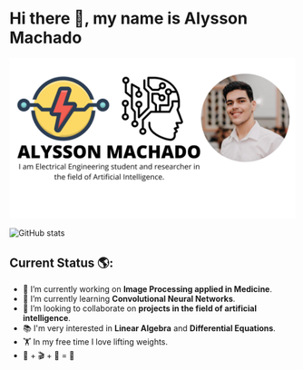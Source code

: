 # Hi there 👋, my name is Alysson Machado

![profile-image](https://github.com/Alyssonmach/alyssonmach/blob/master/profile-image.png)

![GitHub stats](https://github-readme-stats.vercel.app/api?username=Alyssonmach&show_icons=true)

## Current Status 🌎: 

- 🔭 I’m currently working on **Image Processing applied in Medicine**. 
- 🌱 I’m currently learning **Convolutional Neural Networks**. 
- 👯 I’m looking to collaborate on **projects in the field of artificial intelligence**.
- 📚 I'm very interested in **Linear Algebra** and **Differential Equations**.
- 🏋️ In my free time I love lifting weights.
- 🎵 + 🎬 + 🍕 = 🥰
